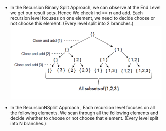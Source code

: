 
* In the Recursion Binary Split Approach, we can observe at the End Level we get our result sets. Hence We check ind == n and add.
Each recursion level focuses on one element, we need to decide choose or not choose this element. (Every level split into 2 branches.)
![alt text](image.png)

* In the RecursionNSpliit Approach , Each recursion level focuses on all the following elements. We scan through all the following elements and decide whether to choose or not choose that element. (Every level split into N branches.)